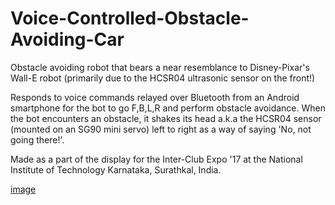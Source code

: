 # Voice-Controlled-Obstacle-Avoiding-Car

Obstacle avoiding robot that bears a near resemblance to Disney-Pixar's Wall-E robot (primarily due to the HCSR04 ultrasonic sensor on the front!)

Responds to voice commands relayed over Bluetooth from an Android smartphone for the bot to go F,B,L,R and perform obstacle avoidance. When the bot encounters an obstacle, it shakes its head a.k.a the HCSR04 sensor (mounted on an SG90 mini servo) left to right as a way of saying 'No, not going there!'.  

Made as a part of the display for the Inter-Club Expo '17 at the National Institute of Technology Karnataka, Surathkal, India.

[image](https://user-images.githubusercontent.com/40534801/120093069-55181080-c135-11eb-99ce-7a4550bf662a.png)

